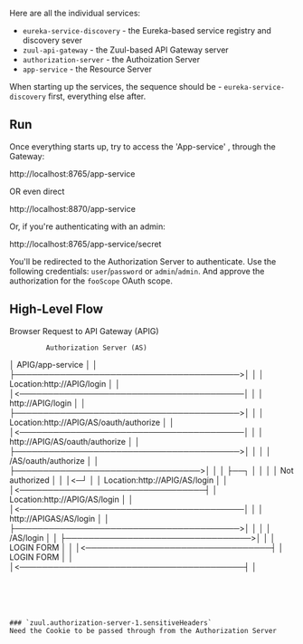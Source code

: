 																																																																																																																																																																																																																																																																																															

Here are all the individual services: 
- `eureka-service-discovery` - the Eureka-based service registry and discovery sever
- `zuul-api-gateway` - the Zuul-based API Gateway server
- `authorization-server` - the Authoization Server
- `app-service` - the Resource Server

 
When starting up the services, the sequence should be - 
`eureka-service-discovery` first, everything else after. 



## Run
Once everything starts up, try to access the 'App-service'  , through the Gateway: 

 http://localhost:8765/app-service 

  OR even direct

   http://localhost:8870/app-service

Or, if you're authenticating with an admin: 

 http://localhost:8765/app-service/secret

You'll be redirected to the Authorization Server to authenticate. 
Use the following credentials: `user`/`password` or `admin`/`admin`. 
And approve the authorization for the `fooScope` OAuth scope. 



## High-Level Flow

 
Browser Request to API Gateway (APIG) 

             Authorization Server (AS)

   │ APIG/app-service                │                                  │
   ├────────────────────────────────────────>│                                  │
   │ Location:http://APIG/login              │                                  │
   │<────────────────────────────────────────│                                  │
   │ http://APIG/login                       │                                  │
   ├────────────────────────────────────────>│                                  │
   │ Location:http://APIG/AS/oauth/authorize │                                  │
   │<────────────────────────────────────────│                                  │
   │ http://APIG/AS/oauth/authorize          │                                  │
   ├────────────────────────────────────────>│                                  │
   │                                         │      /AS/oauth/authorize         │
   │                                         ├─────────────────────────────────>│
   │                                         │                                  ├──┐
   │                                         │                                  │  │ Not authorized
   │                                         │                                  │<─┘
   │                                         │  Location:http://APIG/AS/login   │
   │                                         │<─────────────────────────────────┤
   │ Location:http://APIG/AS/login           │                                  │
   │<────────────────────────────────────────│                                  │
   │ http://APIGAS/AS/login                  │                                  │
   ├────────────────────────────────────────>│                                  │
   │                                         │            /AS/login             │
   │                                         ├─────────────────────────────────>│
   │                                         │           LOGIN FORM             │
   │                                         │<─────────────────────────────────┤
   │           LOGIN FORM                    │                                  │
   │<────────────────────────────────────────┤                                  │
```

 

 

### `zuul.authorization-server-1.sensitiveHeaders`
Need the Cookie to be passed through from the Authorization Server


